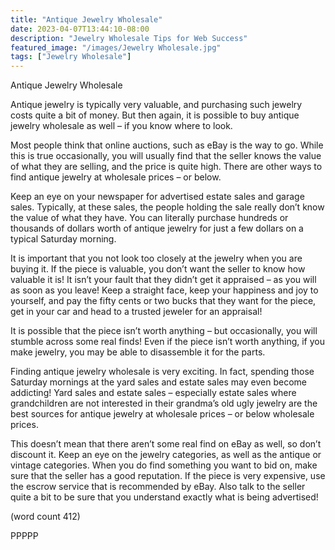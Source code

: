 ```yaml
---
title: "Antique Jewelry Wholesale"
date: 2023-04-07T13:44:10-08:00
description: "Jewelry Wholesale Tips for Web Success"
featured_image: "/images/Jewelry Wholesale.jpg"
tags: ["Jewelry Wholesale"]
---
```


Antique Jewelry Wholesale

Antique jewelry is typically very valuable, and 
purchasing such jewelry costs quite a bit of money. 
But then again, it is possible to buy antique jewelry 
wholesale as well – if you know where to look. 

Most people think that online auctions, such as 
eBay is the way to go. While this is true 
occasionally, you will usually find that the seller 
knows the value of what they are selling, and the 
price is quite high. There are other ways to find 
antique jewelry at wholesale prices – or below.

Keep an eye on your newspaper for advertised 
estate sales and garage sales. Typically, at these 
sales, the people holding the sale really don’t know 
the value of what they have. You can literally 
purchase hundreds or thousands of dollars worth of 
antique jewelry for just a few dollars on a typical 
Saturday morning.

It is important that you not look too closely at the 
jewelry when you are buying it. If the piece is 
valuable, you don’t want the seller to know how 
valuable it is! It isn’t your fault that they didn’t get it 
appraised – as you will as soon as you leave! Keep 
a straight face, keep your happiness and joy to 
yourself, and pay the fifty cents or two bucks that 
they want for the piece, get in your car and head to 
a trusted jeweler for an appraisal!

It is possible that the piece isn’t worth anything – 
but occasionally, you will stumble across some real 
finds! Even if the piece isn’t worth anything, if you 
make jewelry, you may be able to disassemble it 
for the parts. 

Finding antique jewelry wholesale is very exciting. 
In fact, spending those Saturday mornings at the 
yard sales and estate sales may even become 
addicting! Yard sales and estate sales – especially 
estate sales where grandchildren are not interested 
in their grandma’s old ugly jewelry are the best 
sources for antique jewelry at wholesale prices – or 
below wholesale prices.

This doesn’t mean that there aren’t some real find 
on eBay as well, so don’t discount it. Keep an eye 
on the jewelry categories, as well as the antique or 
vintage categories. When you do find something 
you want to bid on, make sure that the seller has a 
good reputation. If the piece is very expensive, use 
the escrow service that is recommended by eBay. 
Also talk to the seller quite a bit to be sure that you 
understand exactly what is being advertised!

(word count 412)

PPPPP

